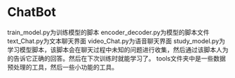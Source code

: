 # ChatBot
train_model.py为训练模型的脚本
encoder_decoder.py为模型的脚本文件
text_Chat.py为文本聊天界面
video_Chat.py为语音聊天界面
study_model.py为学习模型脚本，该脚本会在聊天过程中未知的问题进行收集，然后通过该脚本人为的告诉它正确的回答。然后在下次训练时就能学习了。
tools文件夹中是一些数据预处理的工具，然后一些小功能的工具。
